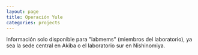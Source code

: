 ```yaml
---
layout: page
title: Operación Yule
categories: projects
---
```


Información solo disponible para "labmems" (miembros del laboratorio), ya sea la sede central en Akiba o el laboratorio sur en Nishinomiya.
